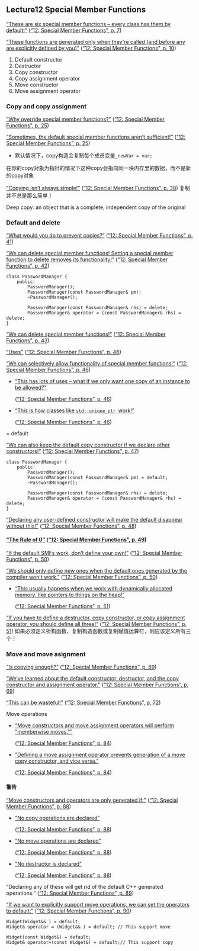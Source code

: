 ## Lecture12 Special Member Functions

<span class="highlight" data-annotation="%7B%22attachmentURI%22%3A%22http%3A%2F%2Fzotero.org%2Fusers%2F14003431%2Fitems%2F4F8CZNJ7%22%2C%22pageLabel%22%3A%227%22%2C%22position%22%3A%7B%22pageIndex%22%3A6%2C%22rects%22%3A%5B%5B44.498%2C79.607%2C405.672%2C96.197%5D%2C%5B44.498%2C54.407%2C150.926%2C70.997%5D%5D%7D%2C%22citationItem%22%3A%7B%22uris%22%3A%5B%22http%3A%2F%2Fzotero.org%2Fusers%2F14003431%2Fitems%2FUCMQUSR5%22%5D%2C%22locator%22%3A%227%22%7D%7D" ztype="zhighlight"><a href="zotero://open-pdf/library/items/4F8CZNJ7?page=7">“These are six special member functions – every class has them by default!”</a></span> <span class="citation" data-citation="%7B%22citationItems%22%3A%5B%7B%22uris%22%3A%5B%22http%3A%2F%2Fzotero.org%2Fusers%2F14003431%2Fitems%2FUCMQUSR5%22%5D%2C%22locator%22%3A%227%22%7D%5D%2C%22properties%22%3A%7B%7D%7D" ztype="zcitation">(<span class="citation-item"><a href="zotero://select/library/items/UCMQUSR5">“12: Special Member Functions”, p. 7</a></span>)</span>

<span class="highlight" data-annotation="%7B%22attachmentURI%22%3A%22http%3A%2F%2Fzotero.org%2Fusers%2F14003431%2Fitems%2F4F8CZNJ7%22%2C%22pageLabel%22%3A%2210%22%2C%22position%22%3A%7B%22pageIndex%22%3A9%2C%22rects%22%3A%5B%5B44.498%2C225.607%2C436.154%2C242.197%5D%2C%5B44.498%2C200.407%2C301.076%2C216.997%5D%5D%7D%2C%22citationItem%22%3A%7B%22uris%22%3A%5B%22http%3A%2F%2Fzotero.org%2Fusers%2F14003431%2Fitems%2FUCMQUSR5%22%5D%2C%22locator%22%3A%2210%22%7D%7D" ztype="zhighlight"><a href="zotero://open-pdf/library/items/4F8CZNJ7?page=10">“These functions are generated only when they're called (and before any are explicitly defined by you)”</a></span> <span class="citation" data-citation="%7B%22citationItems%22%3A%5B%7B%22uris%22%3A%5B%22http%3A%2F%2Fzotero.org%2Fusers%2F14003431%2Fitems%2FUCMQUSR5%22%5D%2C%22locator%22%3A%2210%22%7D%5D%2C%22properties%22%3A%7B%7D%7D" ztype="zcitation">(<span class="citation-item"><a href="zotero://select/library/items/UCMQUSR5">“12: Special Member Functions”, p. 10</a></span>)</span>

1.  Default constructor
2.  Destructor
3.  Copy constructor
4.  Copy assignment operator
5.  Move constructor
6.  Move assignment operator

### Copy and copy assignment

<span class="highlight" data-annotation="%7B%22attachmentURI%22%3A%22http%3A%2F%2Fzotero.org%2Fusers%2F14003431%2Fitems%2F4F8CZNJ7%22%2C%22pageLabel%22%3A%2225%22%2C%22position%22%3A%7B%22pageIndex%22%3A24%2C%22rects%22%3A%5B%5B44.5%2C270.261%2C459.922%2C295.146%5D%5D%7D%2C%22citationItem%22%3A%7B%22uris%22%3A%5B%22http%3A%2F%2Fzotero.org%2Fusers%2F14003431%2Fitems%2FUCMQUSR5%22%5D%2C%22locator%22%3A%2225%22%7D%7D" ztype="zhighlight"><a href="zotero://open-pdf/library/items/4F8CZNJ7?page=25">“Why override special member functions?”</a></span> <span class="citation" data-citation="%7B%22citationItems%22%3A%5B%7B%22uris%22%3A%5B%22http%3A%2F%2Fzotero.org%2Fusers%2F14003431%2Fitems%2FUCMQUSR5%22%5D%2C%22locator%22%3A%2225%22%7D%5D%2C%22properties%22%3A%7B%7D%7D" ztype="zcitation">(<span class="citation-item"><a href="zotero://select/library/items/UCMQUSR5">“12: Special Member Functions”, p. 25</a></span>)</span>

<span class="highlight" data-annotation="%7B%22attachmentURI%22%3A%22http%3A%2F%2Fzotero.org%2Fusers%2F14003431%2Fitems%2F4F8CZNJ7%22%2C%22pageLabel%22%3A%2225%22%2C%22position%22%3A%7B%22pageIndex%22%3A24%2C%22rects%22%3A%5B%5B44.498%2C225.607%2C409.072%2C242.197%5D%2C%5B44.498%2C200.407%2C108.31%2C216.997%5D%5D%7D%2C%22citationItem%22%3A%7B%22uris%22%3A%5B%22http%3A%2F%2Fzotero.org%2Fusers%2F14003431%2Fitems%2FUCMQUSR5%22%5D%2C%22locator%22%3A%2225%22%7D%7D" ztype="zhighlight"><a href="zotero://open-pdf/library/items/4F8CZNJ7?page=25">“Sometimes, the default special member functions aren’t sufficient!”</a></span> <span class="citation" data-citation="%7B%22citationItems%22%3A%5B%7B%22uris%22%3A%5B%22http%3A%2F%2Fzotero.org%2Fusers%2F14003431%2Fitems%2FUCMQUSR5%22%5D%2C%22locator%22%3A%2225%22%7D%5D%2C%22properties%22%3A%7B%7D%7D" ztype="zcitation">(<span class="citation-item"><a href="zotero://select/library/items/UCMQUSR5">“12: Special Member Functions”, p. 25</a></span>)</span>

*   默认情况下，copy构造会复制每个成员变量`_newVar = var;`

在你的copy对象为指针的情况下这种copy会指向同一块内存里的数据，而不是新的copy对象

<span class="highlight" data-annotation="%7B%22attachmentURI%22%3A%22http%3A%2F%2Fzotero.org%2Fusers%2F14003431%2Fitems%2F4F8CZNJ7%22%2C%22pageLabel%22%3A%2238%22%2C%22position%22%3A%7B%22rects%22%3A%5B%5D%7D%2C%22citationItem%22%3A%7B%22uris%22%3A%5B%22http%3A%2F%2Fzotero.org%2Fusers%2F14003431%2Fitems%2FUCMQUSR5%22%5D%2C%22locator%22%3A%2238%22%7D%7D" ztype="zhighlight"><a href="zotero://open-pdf/library/items/4F8CZNJ7?page=NaN">“Copying isn’t always simple!”</a></span> <span class="citation" data-citation="%7B%22citationItems%22%3A%5B%7B%22uris%22%3A%5B%22http%3A%2F%2Fzotero.org%2Fusers%2F14003431%2Fitems%2FUCMQUSR5%22%5D%2C%22locator%22%3A%2238%22%7D%5D%2C%22properties%22%3A%7B%7D%7D" ztype="zcitation">(<span class="citation-item"><a href="zotero://select/library/items/UCMQUSR5">“12: Special Member Functions”, p. 38</a></span>)</span> 复制并不总是那么简单！

Deep copy: an object that is a complete, independent copy of the original

### Default and delete

<span class="highlight" data-annotation="%7B%22attachmentURI%22%3A%22http%3A%2F%2Fzotero.org%2Fusers%2F14003431%2Fitems%2F4F8CZNJ7%22%2C%22pageLabel%22%3A%2241%22%2C%22position%22%3A%7B%22pageIndex%22%3A40%2C%22rects%22%3A%5B%5B44.5%2C270.261%2C430.501%2C295.146%5D%5D%7D%2C%22citationItem%22%3A%7B%22uris%22%3A%5B%22http%3A%2F%2Fzotero.org%2Fusers%2F14003431%2Fitems%2FUCMQUSR5%22%5D%2C%22locator%22%3A%2241%22%7D%7D" ztype="zhighlight"><a href="zotero://open-pdf/library/items/4F8CZNJ7?page=41">“What would you do to prevent copies?”</a></span> <span class="citation" data-citation="%7B%22citationItems%22%3A%5B%7B%22uris%22%3A%5B%22http%3A%2F%2Fzotero.org%2Fusers%2F14003431%2Fitems%2FUCMQUSR5%22%5D%2C%22locator%22%3A%2241%22%7D%5D%2C%22properties%22%3A%7B%7D%7D" ztype="zcitation">(<span class="citation-item"><a href="zotero://select/library/items/UCMQUSR5">“12: Special Member Functions”, p. 41</a></span>)</span>

<span class="highlight" data-annotation="%7B%22attachmentURI%22%3A%22http%3A%2F%2Fzotero.org%2Fusers%2F14003431%2Fitems%2F4F8CZNJ7%22%2C%22pageLabel%22%3A%2242%22%2C%22position%22%3A%7B%22pageIndex%22%3A41%2C%22rects%22%3A%5B%5B44.5%2C270.261%2C462.484%2C295.146%5D%2C%5B44.498%2C225.607%2C500.821%2C242.197%5D%5D%7D%2C%22citationItem%22%3A%7B%22uris%22%3A%5B%22http%3A%2F%2Fzotero.org%2Fusers%2F14003431%2Fitems%2FUCMQUSR5%22%5D%2C%22locator%22%3A%2242%22%7D%7D" ztype="zhighlight"><a href="zotero://open-pdf/library/items/4F8CZNJ7?page=42">“We can delete special member functions! Setting a special member function to delete removes its functionality!”</a></span> <span class="citation" data-citation="%7B%22citationItems%22%3A%5B%7B%22uris%22%3A%5B%22http%3A%2F%2Fzotero.org%2Fusers%2F14003431%2Fitems%2FUCMQUSR5%22%5D%2C%22locator%22%3A%2242%22%7D%5D%2C%22properties%22%3A%7B%7D%7D" ztype="zcitation">(<span class="citation-item"><a href="zotero://select/library/items/UCMQUSR5">“12: Special Member Functions”, p. 42</a></span>)</span>

    class PasswordManager {
    	public:
    		PasswordManager();
    		PasswordManager(const PasswordManager& pm);
    		~PasswordManager();

    		PasswordManager(const PasswordManager& rhs) = delete;
    		PasswordManager& operator = (const PasswordManager& rhs) = delete;
    }

<span class="highlight" data-annotation="%7B%22attachmentURI%22%3A%22http%3A%2F%2Fzotero.org%2Fusers%2F14003431%2Fitems%2F4F8CZNJ7%22%2C%22pageLabel%22%3A%2243%22%2C%22position%22%3A%7B%22pageIndex%22%3A42%2C%22rects%22%3A%5B%5B44.5%2C270.261%2C462.484%2C295.146%5D%5D%7D%2C%22citationItem%22%3A%7B%22uris%22%3A%5B%22http%3A%2F%2Fzotero.org%2Fusers%2F14003431%2Fitems%2FUCMQUSR5%22%5D%2C%22locator%22%3A%2243%22%7D%7D" ztype="zhighlight"><a href="zotero://open-pdf/library/items/4F8CZNJ7?page=43">“We can delete special member functions!”</a></span> <span class="citation" data-citation="%7B%22citationItems%22%3A%5B%7B%22uris%22%3A%5B%22http%3A%2F%2Fzotero.org%2Fusers%2F14003431%2Fitems%2FUCMQUSR5%22%5D%2C%22locator%22%3A%2243%22%7D%5D%2C%22properties%22%3A%7B%7D%7D" ztype="zcitation">(<span class="citation-item"><a href="zotero://select/library/items/UCMQUSR5">“12: Special Member Functions”, p. 43</a></span>)</span>

<span class="highlight" data-annotation="%7B%22attachmentURI%22%3A%22http%3A%2F%2Fzotero.org%2Fusers%2F14003431%2Fitems%2F4F8CZNJ7%22%2C%22pageLabel%22%3A%2246%22%2C%22position%22%3A%7B%22pageIndex%22%3A45%2C%22rects%22%3A%5B%5B44.5%2C270.261%2C94.627%2C295.146%5D%5D%7D%2C%22citationItem%22%3A%7B%22uris%22%3A%5B%22http%3A%2F%2Fzotero.org%2Fusers%2F14003431%2Fitems%2FUCMQUSR5%22%5D%2C%22locator%22%3A%2246%22%7D%7D" ztype="zhighlight"><a href="zotero://open-pdf/library/items/4F8CZNJ7?page=46">“Uses”</a></span> <span class="citation" data-citation="%7B%22citationItems%22%3A%5B%7B%22uris%22%3A%5B%22http%3A%2F%2Fzotero.org%2Fusers%2F14003431%2Fitems%2FUCMQUSR5%22%5D%2C%22locator%22%3A%2246%22%7D%5D%2C%22properties%22%3A%7B%7D%7D" ztype="zcitation">(<span class="citation-item"><a href="zotero://select/library/items/UCMQUSR5">“12: Special Member Functions”, p. 46</a></span>)</span>

<span class="highlight" data-annotation="%7B%22attachmentURI%22%3A%22http%3A%2F%2Fzotero.org%2Fusers%2F14003431%2Fitems%2F4F8CZNJ7%22%2C%22pageLabel%22%3A%2246%22%2C%22position%22%3A%7B%22pageIndex%22%3A45%2C%22rects%22%3A%5B%5B44.498%2C225.607%2C408.792%2C242.197%5D%2C%5B44.498%2C200.407%2C110.48%2C216.997%5D%5D%7D%2C%22citationItem%22%3A%7B%22uris%22%3A%5B%22http%3A%2F%2Fzotero.org%2Fusers%2F14003431%2Fitems%2FUCMQUSR5%22%5D%2C%22locator%22%3A%2246%22%7D%7D" ztype="zhighlight"><a href="zotero://open-pdf/library/items/4F8CZNJ7?page=46">“We can selectively allow functionality of special member functions!”</a></span> <span class="citation" data-citation="%7B%22citationItems%22%3A%5B%7B%22uris%22%3A%5B%22http%3A%2F%2Fzotero.org%2Fusers%2F14003431%2Fitems%2FUCMQUSR5%22%5D%2C%22locator%22%3A%2246%22%7D%5D%2C%22properties%22%3A%7B%7D%7D" ztype="zcitation">(<span class="citation-item"><a href="zotero://select/library/items/UCMQUSR5">“12: Special Member Functions”, p. 46</a></span>)</span>

*   <span class="highlight" data-annotation="%7B%22attachmentURI%22%3A%22http%3A%2F%2Fzotero.org%2Fusers%2F14003431%2Fitems%2F4F8CZNJ7%22%2C%22pageLabel%22%3A%2246%22%2C%22position%22%3A%7B%22pageIndex%22%3A45%2C%22rects%22%3A%5B%5B80.498%2C165.207%2C422.7%2C181.797%5D%2C%5B80.498%2C140.007%2C269.596%2C156.597%5D%5D%7D%2C%22citationItem%22%3A%7B%22uris%22%3A%5B%22http%3A%2F%2Fzotero.org%2Fusers%2F14003431%2Fitems%2FUCMQUSR5%22%5D%2C%22locator%22%3A%2246%22%7D%7D" ztype="zhighlight"><a href="zotero://open-pdf/library/items/4F8CZNJ7?page=46">“This has lots of uses – what if we only want one copy of an instance to be allowed?”</a></span>

    <span class="citation" data-citation="%7B%22citationItems%22%3A%5B%7B%22uris%22%3A%5B%22http%3A%2F%2Fzotero.org%2Fusers%2F14003431%2Fitems%2FUCMQUSR5%22%5D%2C%22locator%22%3A%2246%22%7D%5D%2C%22properties%22%3A%7B%7D%7D" ztype="zcitation">(<span class="citation-item"><a href="zotero://select/library/items/UCMQUSR5">“12: Special Member Functions”, p. 46</a></span>)</span>

*   <span class="highlight" data-annotation="%7B%22attachmentURI%22%3A%22http%3A%2F%2Fzotero.org%2Fusers%2F14003431%2Fitems%2F4F8CZNJ7%22%2C%22pageLabel%22%3A%2246%22%2C%22position%22%3A%7B%22pageIndex%22%3A45%2C%22rects%22%3A%5B%5B80.498%2C114.705%2C385.424%2C131.397%5D%5D%7D%2C%22citationItem%22%3A%7B%22uris%22%3A%5B%22http%3A%2F%2Fzotero.org%2Fusers%2F14003431%2Fitems%2FUCMQUSR5%22%5D%2C%22locator%22%3A%2246%22%7D%7D" ztype="zhighlight"><a href="zotero://open-pdf/library/items/4F8CZNJ7?page=46">“This is how classes like <code>std::unique_ptr </code>work!”</a></span>

    <span class="citation" data-citation="%7B%22citationItems%22%3A%5B%7B%22uris%22%3A%5B%22http%3A%2F%2Fzotero.org%2Fusers%2F14003431%2Fitems%2FUCMQUSR5%22%5D%2C%22locator%22%3A%2246%22%7D%5D%2C%22properties%22%3A%7B%7D%7D" ztype="zcitation">(<span class="citation-item"><a href="zotero://select/library/items/UCMQUSR5">“12: Special Member Functions”, p. 46</a></span>)</span>

\= default

<span class="highlight" data-annotation="%7B%22attachmentURI%22%3A%22http%3A%2F%2Fzotero.org%2Fusers%2F14003431%2Fitems%2F4F8CZNJ7%22%2C%22pageLabel%22%3A%2247%22%2C%22position%22%3A%7B%22pageIndex%22%3A46%2C%22rects%22%3A%5B%5B44.498%2C225.607%2C559.32%2C242.197%5D%5D%7D%2C%22citationItem%22%3A%7B%22uris%22%3A%5B%22http%3A%2F%2Fzotero.org%2Fusers%2F14003431%2Fitems%2FUCMQUSR5%22%5D%2C%22locator%22%3A%2247%22%7D%7D" ztype="zhighlight"><a href="zotero://open-pdf/library/items/4F8CZNJ7?page=47">“We can also keep the default copy constructor if we declare other constructors!”</a></span> <span class="citation" data-citation="%7B%22citationItems%22%3A%5B%7B%22uris%22%3A%5B%22http%3A%2F%2Fzotero.org%2Fusers%2F14003431%2Fitems%2FUCMQUSR5%22%5D%2C%22locator%22%3A%2247%22%7D%5D%2C%22properties%22%3A%7B%7D%7D" ztype="zcitation">(<span class="citation-item"><a href="zotero://select/library/items/UCMQUSR5">“12: Special Member Functions”, p. 47</a></span>)</span>

    class PasswordManager {
    	public:
    		PasswordManager();
    		PasswordManager(const PasswordManager& pm) = default;
    		~PasswordManager();

    		PasswordManager(const PasswordManager& rhs) = delete;
    		PasswordManager& operator = (const PasswordManager& rhs) = delete;
    }

<span class="highlight" data-annotation="%7B%22attachmentURI%22%3A%22http%3A%2F%2Fzotero.org%2Fusers%2F14003431%2Fitems%2F4F8CZNJ7%22%2C%22pageLabel%22%3A%2248%22%2C%22position%22%3A%7B%22pageIndex%22%3A47%2C%22rects%22%3A%5B%5B464.596%2C187.383%2C649.844%2C203.973%5D%2C%5B443.426%2C170.883%2C670.996%2C187.473%5D%2C%5B478.126%2C154.383%2C636.256%2C170.973%5D%5D%7D%2C%22citationItem%22%3A%7B%22uris%22%3A%5B%22http%3A%2F%2Fzotero.org%2Fusers%2F14003431%2Fitems%2FUCMQUSR5%22%5D%2C%22locator%22%3A%2248%22%7D%7D" ztype="zhighlight"><a href="zotero://open-pdf/library/items/4F8CZNJ7?page=48">“Declaring any user-defined constructor will make the default disappear without this!”</a></span> <span class="citation" data-citation="%7B%22citationItems%22%3A%5B%7B%22uris%22%3A%5B%22http%3A%2F%2Fzotero.org%2Fusers%2F14003431%2Fitems%2FUCMQUSR5%22%5D%2C%22locator%22%3A%2248%22%7D%5D%2C%22properties%22%3A%7B%7D%7D" ztype="zcitation">(<span class="citation-item"><a href="zotero://select/library/items/UCMQUSR5">“12: Special Member Functions”, p. 48</a></span>)</span>

#### <span class="highlight" data-annotation="%7B%22attachmentURI%22%3A%22http%3A%2F%2Fzotero.org%2Fusers%2F14003431%2Fitems%2F4F8CZNJ7%22%2C%22pageLabel%22%3A%2249%22%2C%22position%22%3A%7B%22pageIndex%22%3A48%2C%22rects%22%3A%5B%5B44.5%2C270.261%2C177.535%2C295.146%5D%5D%7D%2C%22citationItem%22%3A%7B%22uris%22%3A%5B%22http%3A%2F%2Fzotero.org%2Fusers%2F14003431%2Fitems%2FUCMQUSR5%22%5D%2C%22locator%22%3A%2249%22%7D%7D" ztype="zhighlight"><a href="zotero://open-pdf/library/items/4F8CZNJ7?page=49">“The Rule of 0”</a></span> <span class="citation" data-citation="%7B%22citationItems%22%3A%5B%7B%22uris%22%3A%5B%22http%3A%2F%2Fzotero.org%2Fusers%2F14003431%2Fitems%2FUCMQUSR5%22%5D%2C%22locator%22%3A%2249%22%7D%5D%2C%22properties%22%3A%7B%7D%7D" ztype="zcitation">(<span class="citation-item"><a href="zotero://select/library/items/UCMQUSR5">“12: Special Member Functions”, p. 49</a></span>)</span>

<span class="highlight" data-annotation="%7B%22attachmentURI%22%3A%22http%3A%2F%2Fzotero.org%2Fusers%2F14003431%2Fitems%2F4F8CZNJ7%22%2C%22pageLabel%22%3A%2250%22%2C%22position%22%3A%7B%22pageIndex%22%3A49%2C%22rects%22%3A%5B%5B44.498%2C225.607%2C361.058%2C242.197%5D%5D%7D%2C%22citationItem%22%3A%7B%22uris%22%3A%5B%22http%3A%2F%2Fzotero.org%2Fusers%2F14003431%2Fitems%2FUCMQUSR5%22%5D%2C%22locator%22%3A%2250%22%7D%7D" ztype="zhighlight"><a href="zotero://open-pdf/library/items/4F8CZNJ7?page=50">“If the default SMFs work, don’t define your own!”</a></span> <span class="citation" data-citation="%7B%22citationItems%22%3A%5B%7B%22uris%22%3A%5B%22http%3A%2F%2Fzotero.org%2Fusers%2F14003431%2Fitems%2FUCMQUSR5%22%5D%2C%22locator%22%3A%2250%22%7D%5D%2C%22properties%22%3A%7B%7D%7D" ztype="zcitation">(<span class="citation-item"><a href="zotero://select/library/items/UCMQUSR5">“12: Special Member Functions”, p. 50</a></span>)</span>

<span class="highlight" data-annotation="%7B%22attachmentURI%22%3A%22http%3A%2F%2Fzotero.org%2Fusers%2F14003431%2Fitems%2F4F8CZNJ7%22%2C%22pageLabel%22%3A%2250%22%2C%22position%22%3A%7B%22pageIndex%22%3A49%2C%22rects%22%3A%5B%5B44.498%2C190.407%2C399.174%2C206.997%5D%2C%5B44.498%2C165.207%2C292.004%2C181.797%5D%5D%7D%2C%22citationItem%22%3A%7B%22uris%22%3A%5B%22http%3A%2F%2Fzotero.org%2Fusers%2F14003431%2Fitems%2FUCMQUSR5%22%5D%2C%22locator%22%3A%2250%22%7D%7D" ztype="zhighlight"><a href="zotero://open-pdf/library/items/4F8CZNJ7?page=50">“We should only define new ones when the default ones generated by the compiler won't work.”</a></span> <span class="citation" data-citation="%7B%22citationItems%22%3A%5B%7B%22uris%22%3A%5B%22http%3A%2F%2Fzotero.org%2Fusers%2F14003431%2Fitems%2FUCMQUSR5%22%5D%2C%22locator%22%3A%2250%22%7D%5D%2C%22properties%22%3A%7B%7D%7D" ztype="zcitation">(<span class="citation-item"><a href="zotero://select/library/items/UCMQUSR5">“12: Special Member Functions”, p. 50</a></span>)</span>

*   <span class="highlight" data-annotation="%7B%22attachmentURI%22%3A%22http%3A%2F%2Fzotero.org%2Fusers%2F14003431%2Fitems%2F4F8CZNJ7%22%2C%22pageLabel%22%3A%2251%22%2C%22position%22%3A%7B%22pageIndex%22%3A50%2C%22rects%22%3A%5B%5B80.498%2C130.007%2C425.542%2C146.597%5D%2C%5B80.498%2C104.807%2C427.768%2C121.397%5D%5D%7D%2C%22citationItem%22%3A%7B%22uris%22%3A%5B%22http%3A%2F%2Fzotero.org%2Fusers%2F14003431%2Fitems%2FUCMQUSR5%22%5D%2C%22locator%22%3A%2251%22%7D%7D" ztype="zhighlight"><a href="zotero://open-pdf/library/items/4F8CZNJ7?page=51">“This usually happens when we work with dynamically allocated memory, like pointers to things on the heap!”</a></span>

    <span class="citation" data-citation="%7B%22citationItems%22%3A%5B%7B%22uris%22%3A%5B%22http%3A%2F%2Fzotero.org%2Fusers%2F14003431%2Fitems%2FUCMQUSR5%22%5D%2C%22locator%22%3A%2251%22%7D%5D%2C%22properties%22%3A%7B%7D%7D" ztype="zcitation">(<span class="citation-item"><a href="zotero://select/library/items/UCMQUSR5">“12: Special Member Functions”, p. 51</a></span>)</span>

<span class="highlight" data-annotation="%7B%22attachmentURI%22%3A%22http%3A%2F%2Fzotero.org%2Fusers%2F14003431%2Fitems%2F4F8CZNJ7%22%2C%22pageLabel%22%3A%2251%22%2C%22position%22%3A%7B%22rects%22%3A%5B%5D%7D%2C%22citationItem%22%3A%7B%22uris%22%3A%5B%22http%3A%2F%2Fzotero.org%2Fusers%2F14003431%2Fitems%2FUCMQUSR5%22%5D%2C%22locator%22%3A%2251%22%7D%7D" ztype="zhighlight"><a href="zotero://open-pdf/library/items/4F8CZNJ7?page=NaN">“If you have to define a destructor, copy constructor, or copy assignment operator, you should define all three!”</a></span> <span class="citation" data-citation="%7B%22citationItems%22%3A%5B%7B%22uris%22%3A%5B%22http%3A%2F%2Fzotero.org%2Fusers%2F14003431%2Fitems%2FUCMQUSR5%22%5D%2C%22locator%22%3A%2251%22%7D%5D%2C%22properties%22%3A%7B%7D%7D" ztype="zcitation">(<span class="citation-item"><a href="zotero://select/library/items/UCMQUSR5">“12: Special Member Functions”, p. 51</a></span>)</span> 如果必须定义析构函数、复制构造函数或复制赋值运算符，则应该定义所有三个！

### Move and move asignment

<span class="highlight" data-annotation="%7B%22attachmentURI%22%3A%22http%3A%2F%2Fzotero.org%2Fusers%2F14003431%2Fitems%2F4F8CZNJ7%22%2C%22pageLabel%22%3A%2269%22%2C%22position%22%3A%7B%22pageIndex%22%3A68%2C%22rects%22%3A%5B%5B44.5%2C270.261%2C243.391%2C295.146%5D%5D%7D%2C%22citationItem%22%3A%7B%22uris%22%3A%5B%22http%3A%2F%2Fzotero.org%2Fusers%2F14003431%2Fitems%2FUCMQUSR5%22%5D%2C%22locator%22%3A%2269%22%7D%7D" ztype="zhighlight"><a href="zotero://open-pdf/library/items/4F8CZNJ7?page=69">“Is copying enough?”</a></span> <span class="citation" data-citation="%7B%22citationItems%22%3A%5B%7B%22uris%22%3A%5B%22http%3A%2F%2Fzotero.org%2Fusers%2F14003431%2Fitems%2FUCMQUSR5%22%5D%2C%22locator%22%3A%2269%22%7D%5D%2C%22properties%22%3A%7B%7D%7D" ztype="zcitation">(<span class="citation-item"><a href="zotero://select/library/items/UCMQUSR5">“12: Special Member Functions”, p. 69</a></span>)</span>

<span class="highlight" data-annotation="%7B%22attachmentURI%22%3A%22http%3A%2F%2Fzotero.org%2Fusers%2F14003431%2Fitems%2F4F8CZNJ7%22%2C%22pageLabel%22%3A%2269%22%2C%22position%22%3A%7B%22pageIndex%22%3A68%2C%22rects%22%3A%5B%5B44.498%2C225.607%2C436.291%2C242.197%5D%2C%5B44.498%2C200.407%2C351.196%2C216.997%5D%5D%7D%2C%22citationItem%22%3A%7B%22uris%22%3A%5B%22http%3A%2F%2Fzotero.org%2Fusers%2F14003431%2Fitems%2FUCMQUSR5%22%5D%2C%22locator%22%3A%2269%22%7D%7D" ztype="zhighlight"><a href="zotero://open-pdf/library/items/4F8CZNJ7?page=69">“We’ve learned about the default constructor, destructor, and the copy constructor and assignment operator.”</a></span> <span class="citation" data-citation="%7B%22citationItems%22%3A%5B%7B%22uris%22%3A%5B%22http%3A%2F%2Fzotero.org%2Fusers%2F14003431%2Fitems%2FUCMQUSR5%22%5D%2C%22locator%22%3A%2269%22%7D%5D%2C%22properties%22%3A%7B%7D%7D" ztype="zcitation">(<span class="citation-item"><a href="zotero://select/library/items/UCMQUSR5">“12: Special Member Functions”, p. 69</a></span>)</span>

<span class="highlight" data-annotation="%7B%22attachmentURI%22%3A%22http%3A%2F%2Fzotero.org%2Fusers%2F14003431%2Fitems%2F4F8CZNJ7%22%2C%22pageLabel%22%3A%2272%22%2C%22position%22%3A%7B%22pageIndex%22%3A71%2C%22rects%22%3A%5B%5B44.5%2C270.261%2C260.275%2C295.146%5D%5D%7D%2C%22citationItem%22%3A%7B%22uris%22%3A%5B%22http%3A%2F%2Fzotero.org%2Fusers%2F14003431%2Fitems%2FUCMQUSR5%22%5D%2C%22locator%22%3A%2272%22%7D%7D" ztype="zhighlight"><a href="zotero://open-pdf/library/items/4F8CZNJ7?page=72">“This can be wasteful!”</a></span> <span class="citation" data-citation="%7B%22citationItems%22%3A%5B%7B%22uris%22%3A%5B%22http%3A%2F%2Fzotero.org%2Fusers%2F14003431%2Fitems%2FUCMQUSR5%22%5D%2C%22locator%22%3A%2272%22%7D%5D%2C%22properties%22%3A%7B%7D%7D" ztype="zcitation">(<span class="citation-item"><a href="zotero://select/library/items/UCMQUSR5">“12: Special Member Functions”, p. 72</a></span>)</span>

Move operations

*   <span class="highlight" data-annotation="%7B%22attachmentURI%22%3A%22http%3A%2F%2Fzotero.org%2Fusers%2F14003431%2Fitems%2F4F8CZNJ7%22%2C%22pageLabel%22%3A%2284%22%2C%22position%22%3A%7B%22pageIndex%22%3A83%2C%22rects%22%3A%5B%5B80.498%2C231.607%2C440.326%2C248.197%5D%2C%5B80.498%2C206.407%2C278.976%2C222.997%5D%5D%7D%2C%22citationItem%22%3A%7B%22uris%22%3A%5B%22http%3A%2F%2Fzotero.org%2Fusers%2F14003431%2Fitems%2FUCMQUSR5%22%5D%2C%22locator%22%3A%2284%22%7D%7D" ztype="zhighlight"><a href="zotero://open-pdf/library/items/4F8CZNJ7?page=84">“Move constructors and move assignment operators will perform "memberwise moves."”</a></span>

    <span class="citation" data-citation="%7B%22citationItems%22%3A%5B%7B%22uris%22%3A%5B%22http%3A%2F%2Fzotero.org%2Fusers%2F14003431%2Fitems%2FUCMQUSR5%22%5D%2C%22locator%22%3A%2284%22%7D%5D%2C%22properties%22%3A%7B%7D%7D" ztype="zcitation">(<span class="citation-item"><a href="zotero://select/library/items/UCMQUSR5">“12: Special Member Functions”, p. 84</a></span>)</span>

*   <span class="highlight" data-annotation="%7B%22attachmentURI%22%3A%22http%3A%2F%2Fzotero.org%2Fusers%2F14003431%2Fitems%2F4F8CZNJ7%22%2C%22pageLabel%22%3A%2284%22%2C%22position%22%3A%7B%22pageIndex%22%3A83%2C%22rects%22%3A%5B%5B80.498%2C181.207%2C486.054%2C197.797%5D%2C%5B80.498%2C156.007%2C345.084%2C172.597%5D%5D%7D%2C%22citationItem%22%3A%7B%22uris%22%3A%5B%22http%3A%2F%2Fzotero.org%2Fusers%2F14003431%2Fitems%2FUCMQUSR5%22%5D%2C%22locator%22%3A%2284%22%7D%7D" ztype="zhighlight"><a href="zotero://open-pdf/library/items/4F8CZNJ7?page=84">“Defining a move assignment operator prevents generation of a move copy constructor, and vice versa.”</a></span>

    <span class="citation" data-citation="%7B%22citationItems%22%3A%5B%7B%22uris%22%3A%5B%22http%3A%2F%2Fzotero.org%2Fusers%2F14003431%2Fitems%2FUCMQUSR5%22%5D%2C%22locator%22%3A%2284%22%7D%5D%2C%22properties%22%3A%7B%7D%7D" ztype="zcitation">(<span class="citation-item"><a href="zotero://select/library/items/UCMQUSR5">“12: Special Member Functions”, p. 84</a></span>)</span>

#### 警告

<span class="highlight" data-annotation="%7B%22attachmentURI%22%3A%22http%3A%2F%2Fzotero.org%2Fusers%2F14003431%2Fitems%2F4F8CZNJ7%22%2C%22pageLabel%22%3A%2288%22%2C%22position%22%3A%7B%22pageIndex%22%3A87%2C%22rects%22%3A%5B%5B44.498%2C225.607%2C402.128%2C242.197%5D%5D%7D%2C%22citationItem%22%3A%7B%22uris%22%3A%5B%22http%3A%2F%2Fzotero.org%2Fusers%2F14003431%2Fitems%2FUCMQUSR5%22%5D%2C%22locator%22%3A%2288%22%7D%7D" ztype="zhighlight"><a href="zotero://open-pdf/library/items/4F8CZNJ7?page=88">“Move constructors and operators are only generated if:”</a></span> <span class="citation" data-citation="%7B%22citationItems%22%3A%5B%7B%22uris%22%3A%5B%22http%3A%2F%2Fzotero.org%2Fusers%2F14003431%2Fitems%2FUCMQUSR5%22%5D%2C%22locator%22%3A%2288%22%7D%5D%2C%22properties%22%3A%7B%7D%7D" ztype="zcitation">(<span class="citation-item"><a href="zotero://select/library/items/UCMQUSR5">“12: Special Member Functions”, p. 88</a></span>)</span>

*   <span class="highlight" data-annotation="%7B%22attachmentURI%22%3A%22http%3A%2F%2Fzotero.org%2Fusers%2F14003431%2Fitems%2F4F8CZNJ7%22%2C%22pageLabel%22%3A%2288%22%2C%22position%22%3A%7B%22pageIndex%22%3A87%2C%22rects%22%3A%5B%5B80.498%2C190.407%2C289.938%2C206.997%5D%5D%7D%2C%22citationItem%22%3A%7B%22uris%22%3A%5B%22http%3A%2F%2Fzotero.org%2Fusers%2F14003431%2Fitems%2FUCMQUSR5%22%5D%2C%22locator%22%3A%2288%22%7D%7D" ztype="zhighlight"><a href="zotero://open-pdf/library/items/4F8CZNJ7?page=88">“No copy operations are declared”</a></span>

    <span class="citation" data-citation="%7B%22citationItems%22%3A%5B%7B%22uris%22%3A%5B%22http%3A%2F%2Fzotero.org%2Fusers%2F14003431%2Fitems%2FUCMQUSR5%22%5D%2C%22locator%22%3A%2288%22%7D%5D%2C%22properties%22%3A%7B%7D%7D" ztype="zcitation">(<span class="citation-item"><a href="zotero://select/library/items/UCMQUSR5">“12: Special Member Functions”, p. 88</a></span>)</span>

*   <span class="highlight" data-annotation="%7B%22attachmentURI%22%3A%22http%3A%2F%2Fzotero.org%2Fusers%2F14003431%2Fitems%2F4F8CZNJ7%22%2C%22pageLabel%22%3A%2288%22%2C%22position%22%3A%7B%22pageIndex%22%3A87%2C%22rects%22%3A%5B%5B80.498%2C165.207%2C294.32%2C181.797%5D%5D%7D%2C%22citationItem%22%3A%7B%22uris%22%3A%5B%22http%3A%2F%2Fzotero.org%2Fusers%2F14003431%2Fitems%2FUCMQUSR5%22%5D%2C%22locator%22%3A%2288%22%7D%7D" ztype="zhighlight"><a href="zotero://open-pdf/library/items/4F8CZNJ7?page=88">“No move operations are declared”</a></span>

    <span class="citation" data-citation="%7B%22citationItems%22%3A%5B%7B%22uris%22%3A%5B%22http%3A%2F%2Fzotero.org%2Fusers%2F14003431%2Fitems%2FUCMQUSR5%22%5D%2C%22locator%22%3A%2288%22%7D%5D%2C%22properties%22%3A%7B%7D%7D" ztype="zcitation">(<span class="citation-item"><a href="zotero://select/library/items/UCMQUSR5">“12: Special Member Functions”, p. 88</a></span>)</span>

*   <span class="highlight" data-annotation="%7B%22attachmentURI%22%3A%22http%3A%2F%2Fzotero.org%2Fusers%2F14003431%2Fitems%2F4F8CZNJ7%22%2C%22pageLabel%22%3A%2288%22%2C%22position%22%3A%7B%22pageIndex%22%3A87%2C%22rects%22%3A%5B%5B80.498%2C140.007%2C244.242%2C156.597%5D%5D%7D%2C%22citationItem%22%3A%7B%22uris%22%3A%5B%22http%3A%2F%2Fzotero.org%2Fusers%2F14003431%2Fitems%2FUCMQUSR5%22%5D%2C%22locator%22%3A%2288%22%7D%7D" ztype="zhighlight"><a href="zotero://open-pdf/library/items/4F8CZNJ7?page=88">“No destructor is declared”</a></span>

    <span class="citation" data-citation="%7B%22citationItems%22%3A%5B%7B%22uris%22%3A%5B%22http%3A%2F%2Fzotero.org%2Fusers%2F14003431%2Fitems%2FUCMQUSR5%22%5D%2C%22locator%22%3A%2288%22%7D%5D%2C%22properties%22%3A%7B%7D%7D" ztype="zcitation">(<span class="citation-item"><a href="zotero://select/library/items/UCMQUSR5">“12: Special Member Functions”, p. 88</a></span>)</span>

“Declaring any of these will get rid of the default C++ generated operations.” <span class="citation" data-citation="%7B%22citationItems%22%3A%5B%7B%22uris%22%3A%5B%22http%3A%2F%2Fzotero.org%2Fusers%2F14003431%2Fitems%2FUCMQUSR5%22%5D%2C%22locator%22%3A%2289%22%7D%5D%2C%22properties%22%3A%7B%7D%7D" ztype="zcitation">(<span class="citation-item"><a href="zotero://select/library/items/UCMQUSR5">“12: Special Member Functions”, p. 89</a></span>)</span>

<span class="highlight" data-annotation="%7B%22attachmentURI%22%3A%22http%3A%2F%2Fzotero.org%2Fusers%2F14003431%2Fitems%2F4F8CZNJ7%22%2C%22pageLabel%22%3A%2290%22%2C%22position%22%3A%7B%22pageIndex%22%3A89%2C%22rects%22%3A%5B%5B44.498%2C225.607%2C432.228%2C242.197%5D%2C%5B44.498%2C200.407%2C202.936%2C216.997%5D%5D%7D%2C%22citationItem%22%3A%7B%22uris%22%3A%5B%22http%3A%2F%2Fzotero.org%2Fusers%2F14003431%2Fitems%2FUCMQUSR5%22%5D%2C%22locator%22%3A%2290%22%7D%7D" ztype="zhighlight"><a href="zotero://open-pdf/library/items/4F8CZNJ7?page=90">“If we want to explicitly support move operations, we can set the operators to default:”</a></span> <span class="citation" data-citation="%7B%22citationItems%22%3A%5B%7B%22uris%22%3A%5B%22http%3A%2F%2Fzotero.org%2Fusers%2F14003431%2Fitems%2FUCMQUSR5%22%5D%2C%22locator%22%3A%2290%22%7D%5D%2C%22properties%22%3A%7B%7D%7D" ztype="zcitation">(<span class="citation-item"><a href="zotero://select/library/items/UCMQUSR5">“12: Special Member Functions”, p. 90</a></span>)</span>

    Widget(Widget&& ) = default;
    Widget& operator = (Widget&& ) = default; // This support move

    Widget(const Widget&) = default;
    Widget& operator=(const Widget&) = default;// This support copy
